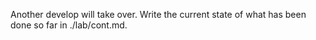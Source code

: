 Another develop will take over. Write the current state of what has been done so far in ./lab/cont.md.
